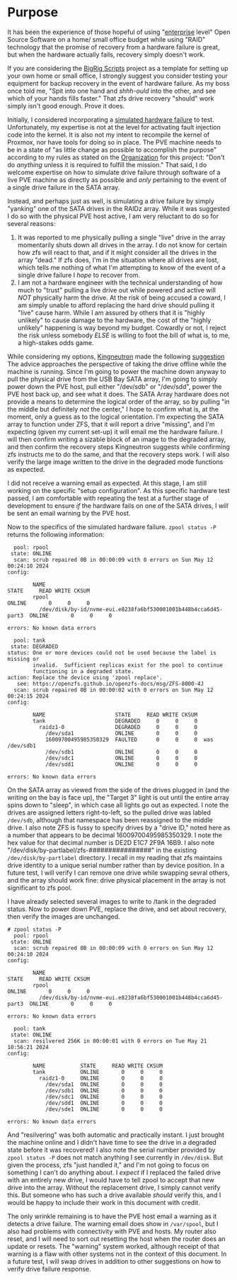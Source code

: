 Purpose
======

It has been the experience of those hopeful of using "[enterprise](https://www.ablison.com/what-does-enterprise-level-mean/)
level" Open Source Software on a home/ small office budget while using "RAID" technology that the promise of
recovery from a hardware failure is great, but when the hardware actually fails, recovery simply
doesn't work.

If you are considering the [BigRig Scripts](https://github.com/Romaq/bigrig-scripts/) project as a template
for setting up your own home or small office, I strongly suggest you consider testing your equipment for
backup recovery in the event of hardware failure. As my boss once told me, "Spit into one hand and *shhh-ould*
into the other, and see which of your hands fills faster." That zfs drive recovery "should" work simply isn't
good enough. Prove it does.

Initially, I considered incorporating a [simulated hardware failure](https://stackoverflow.com/questions/1361518/how-can-i-simulate-a-failed-disk-during-testing)
to test. Unfortunately, my expertise is not at the level for activating fault injection code into the kernel.
It is also not my intent to recompile the kernel of Proxmox, nor have tools for doing so in place. The PVE
machine needs to be in a state of "as little change as possible to accomplish the purpose" according to my
rules as stated on the [Organization](https://github.com/Romaq/bigrig-scripts/blob/main/ORGANIZATION.md) for this
project: "Don't do *anything* unless it is required to fulfill the mission." That said, I do welcome expertise
on how to simulate drive failure through software of a live PVE machine as directly as possible and *only*
pertaining to the event of a single drive failure in the SATA array.

Instead, and perhaps just as well, is simulating a drive failure by simply "yanking" one of the SATA drives in
the RAIDz array. While it was suggested I do so with the physical PVE host active, I am very reluctant to do
so for several reasons:
1. It was reported to me physically pulling a single "live" drive in the array momentarily shuts down all drives
   in the array. I do not know for certain how zfs will react to that, and if it might consider all the drives
   in the array "dead." If zfs does, I'm in the situation where all drives are lost, which tells me nothing of
   what I'm attempting to know of the event of a single drive failure I *hope* to recover from.
2. I am not a hardware engineer with the technical understanding of how much to "trust" pulling a live drive
   out while powered and active will *NOT* physically harm the drive. At the risk of being accused a coward, I
   am simply unable to afford replacing the hard drive should pulling it "live" cause harm. While I am assured
   by others that it is "highly unlikely" to cause damage to the hardware, the cost of the "highly unlikely"
   happening is way beyond my budget. Cowardly or not, I reject the risk unless somebody *ELSE* is willing to
   foot the bill of what is, to me, a high-stakes odds game.

While considering my options, [Kingneutron](https://forum.proxmox.com/members/kingneutron.223146/) made the
following [suggestion](https://forum.proxmox.com/threads/zfs-advice.147358/#post-665953) The advice approaches
the perspective of taking the drive offline while the machine is running. Since I'm going to power the machine
down anyway to pull the physical drive from the USB Bay SATA array, I'm going to simply power down the PVE
host, pull either "/dev/sdb" or "/dev/sdd", power the PVE host back up, and see what it does. The SATA Array
hardware does not provide a means to determine the logical order of the array, so by pulling "in the middle
but definitely *not* the center," I hope to confirm what is, at the moment, only a guess as to the logical
orientation. I'm expecting the SATA array to function under ZFS, that it will report a drive "missing", and
I'm expecting (given my current set-up) it will email me the hardware failure. I will then confirm writing
a sizable block of an image to the degraded array, and then confirm the recovery steps Kingneutron suggests
while confirming zfs instructs me to do the same, and that the recovery steps work. I will also verify the
large image written to the drive in the degraded mode functions as expected.

I did not receive a warning email as expected. At this stage, I am still working on the specific "setup
configuration". As this specific hardware test passed, I am comfortable with repeating the test at a further
stage of development to ensure *if* the hardware fails on one of the SATA drives, I *will* be sent an email
warning by the PVE host.

Now to the specifics of the simulated hardware failure. `zpool status -P` returns the following information:
```
  pool: rpool
 state: ONLINE
  scan: scrub repaired 0B in 00:00:09 with 0 errors on Sun May 12 00:24:10 2024
config:

        NAME                                                               STATE     READ WRITE CKSUM
        rpool                                                              ONLINE       0     0     0
          /dev/disk/by-id/nvme-eui.e8238fa6bf530001001b448b4cca6d45-part3  ONLINE       0     0     0

errors: No known data errors

  pool: tank
 state: DEGRADED
status: One or more devices could not be used because the label is missing or
        invalid.  Sufficient replicas exist for the pool to continue
        functioning in a degraded state.
action: Replace the device using 'zpool replace'.
   see: https://openzfs.github.io/openzfs-docs/msg/ZFS-8000-4J
  scan: scrub repaired 0B in 00:00:02 with 0 errors on Sun May 12 00:24:15 2024
config:

        NAME                      STATE     READ WRITE CKSUM
        tank                      DEGRADED     0     0     0
          raidz1-0                DEGRADED     0     0     0
            /dev/sda1             ONLINE       0     0     0
            16009700495985350329  FAULTED      0     0     0  was /dev/sdb1
            /dev/sdb1             ONLINE       0     0     0
            /dev/sdc1             ONLINE       0     0     0
            /dev/sdd1             ONLINE       0     0     0

errors: No known data errors
```
On the SATA array as viewed from the side of the drives plugged in (and the writing on the bay is face up),
the "Target 3" light is out until the entire array spins down to "sleep", in which case all lights go out
as expected. I note the drives are assigned letters right-to-left, so the pulled drive was labled `/dev/sdb`,
although that namespace has been reassigned to the middle drive. I also note ZFS is fussy to specify drives
by a "drive ID," noted here as a number that appears to be decimal 16009700495985350329. I note the hex value
for that decimal number is DE2D E1C7 2F9A 16B9. I also note "/dev/disk/by-partlabel/zfs-################" in
the existing `/dev/disk/by-partlabel` directory. I recall in my reading that zfs maintains drive identity to
a unique serial number rather than by device position. In a future test, I will verify I can remove one drive
while swapping sevral others, and the array should work fine: drive physical placement in the array is not
significant to zfs pool.

I have already selected several images to write to /tank in the degraded status. Now to power down PVE,
replace the drive, and set about recovery, then verify the images are unchanged.
```
# zpool status -P
  pool: rpool
 state: ONLINE
  scan: scrub repaired 0B in 00:00:09 with 0 errors on Sun May 12 00:24:10 2024
config:

        NAME                                                               STATE     READ WRITE CKSUM
        rpool                                                              ONLINE       0     0     0
          /dev/disk/by-id/nvme-eui.e8238fa6bf530001001b448b4cca6d45-part3  ONLINE       0     0     0

errors: No known data errors

  pool: tank
 state: ONLINE
  scan: resilvered 256K in 00:00:01 with 0 errors on Tue May 21 10:56:21 2024
config:

        NAME           STATE     READ WRITE CKSUM
        tank           ONLINE       0     0     0
          raidz1-0     ONLINE       0     0     0
            /dev/sda1  ONLINE       0     0     0
            /dev/sdb1  ONLINE       0     0     0
            /dev/sdc1  ONLINE       0     0     0
            /dev/sdd1  ONLINE       0     0     0
            /dev/sde1  ONLINE       0     0     0

errors: No known data errors
```
And "resilvering" was both automatic and practically instant. I just brought the machine online and I
didn't have time to see the drive in a degraded state before it was recovered! I also note the serial
number provided by `zpool status -P` does not match anything I see currently in `/dev/disk`. But given
the process, zfs "just handled it," and I'm not going to focus on something I can't do anything about.
I *expect* if I replaced the failed drive with an entirely new drive, I would have to tell zpool to
accept that new drive into the array. Without the replacement drive, I simply cannot verify this. But
someone who has such a drive available *should* verify this, and I would be happy to include their work
in this document with credit.

The only wrinkle remaining is to have the PVE host email a warning as it detects a drive failure. The
warning email does show in `/var/spool`, but I also had problems with connectivity with PVE and hosts.
My router also reset, and I will need to sort out resetting the host when the router does an update or
resets. The "warning" system worked, although receipt of that warning is a flaw with other systems not
in the context of this document. In a future test, I will swap drives in addition to other suggestions
on how to verify drive failure response.
